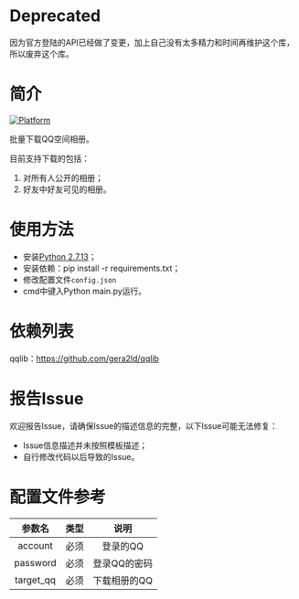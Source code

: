 # Deprecated
因为官方登陆的API已经做了变更，加上自己没有太多精力和时间再维护这个库，所以废弃这个库。

# 简介
[![Platform](https://img.shields.io/badge/Language-Python%202.7-blue.svg)](https://www.python.org/)
<!--[![Build](https://api.travis-ci.org/youngytj/Qzone_Photo.svg?branch=master)](https://travis-ci.org/youngytj/Qzone_Photo)
[![Gitter](https://img.shields.io/badge/chat-on%20gitter-blue.svg)](https://gitter.im/tianjyan/Lobby)-->

批量下载QQ空间相册。

目前支持下载的包括：
1. 对所有人公开的相册；
2. 好友中好友可见的相册。

# 使用方法
* 安装[Python 2.7.13](https://www.python.org/downloads/release/python-2713/)；
* 安装依赖：pip install -r requirements.txt；
* 修改配置文件`config.json`
* cmd中键入Python main.py运行。

# 依赖列表
qqlib：https://github.com/gera2ld/qqlib

# 报告Issue
欢迎报告Issue，请确保Issue的描述信息的完整，以下Issue可能无法修复：
* Issue信息描述并未按照模板描述；
* 自行修改代码以后导致的Issue。

# 配置文件参考
| 参数名          | 类型           | 说明          |
|:--------------:|:-------------:|:------------:|
| account        | 必须           | 登录的QQ      |
| password       | 必须           | 登录QQ的密码   |
| target_qq      | 必须           | 下载相册的QQ   |
